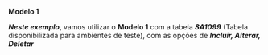 **Modelo 1**

***Neste exemplo***, vamos utilizar o **Modelo 1** com a tabela ***SA1099*** (Tabela disponibilizada para ambientes de teste), com as opções de ***Incluir, Alterar, Deletar***